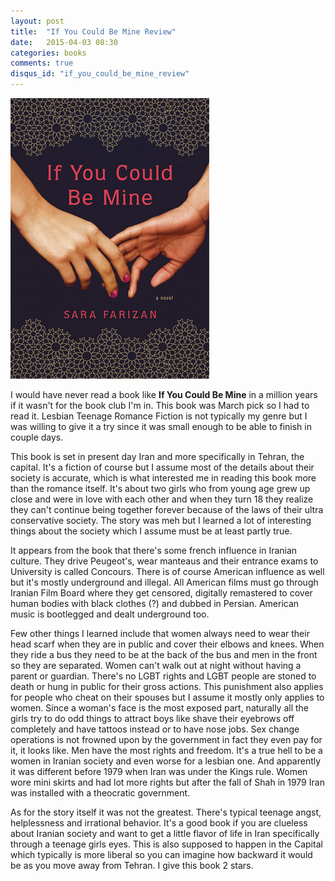 ```yaml
---
layout: post
title:  "If You Could Be Mine Review"
date:   2015-04-03 08:30
categories: books
comments: true
disqus_id: "if_you_could_be_mine_review"
---
```

<img class="right-image" src="/assets/if-you-could-be-mine.jpg"
alt="If You Could Be Mine">

I would have never read a book like **If You Could Be Mine** in a
million years if it wasn't for the book club I'm in. This book was
March pick so I had to read it. Lesbian Teenage Romance Fiction is not
typically my genre but I was willing to give it a try since it was
small enough to be able to finish in couple days.

This book is set in present day Iran and more specifically in Tehran,
the capital. It's a fiction of course but I assume most of the details
about their society is accurate, which is what interested me in
reading this book more than the romance itself. It's about two girls
who from young age grew up close and were in love with each other and
when they turn 18 they realize they can't continue being together
forever because of the laws of their ultra conservative society. The
story was meh but I learned a lot of interesting things about the
society which I assume must be at least partly true.

It appears from the book that there's some french influence in Iranian
culture. They drive Peugeot's, wear manteaus and their entrance exams
to University is called Concours. There is of course American
influence as well but it's mostly underground and illegal. All
American films must go through Iranian Film Board where they get
censored, digitally remastered to cover human bodies with black
clothes (?) and dubbed in Persian. American music is bootlegged and
dealt underground too.

Few other things I learned include that women always need to wear
their head scarf when they are in public and cover their elbows and
knees. When they ride a bus they need to be at the back of the bus and
men in the front so they are separated. Women can't walk out at night
without having a parent or guardian. There's no LGBT rights and LGBT
people are stoned to death or hung in public for their gross
actions. This punishment also applies for people who cheat on their
spouses but I assume it mostly only applies to women. Since a woman's
face is the most exposed part, naturally all the girls try to do odd
things to attract boys like shave their eyebrows off completely and
have tattoos instead or to have nose jobs. Sex change operations is
not frowned upon by the government in fact they even pay for it, it
looks like. Men have the most rights and freedom. It's a true hell to
be a women in Iranian society and even worse for a lesbian one. And
apparently it was different before 1979 when Iran was under the Kings
rule. Women wore mini skirts and had lot more rights but after the
fall of Shah in 1979 Iran was installed with a theocratic government.

As for the story itself it was not the greatest. There's typical
teenage angst, helplessness and irrational behavior. It's a good book
if you are clueless about Iranian society and want to get a little
flavor of life in Iran specifically through a teenage girls eyes. This
is also supposed to happen in the Capital which typically is more
liberal so you can imagine how backward it would be as you move away
from Tehran. I give this book 2 stars.
